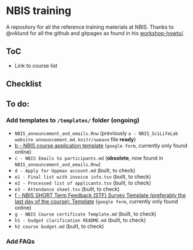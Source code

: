 # NBIS training
A repository for all the reference training materials at NBIS. Thanks to @viklund for all the github and gitpages as found in his [workshop-howto/](https://github.com/NBISweden/workshop-howto/tree/master/labs).

## ToC
- Link to course list

## Checklist

## To do:
### Add templates to `/templates/` folder (ongoing)
- `NBIS_announcement_and_emails.Rnw` (previously `a - NBIS_SciLifeLab website announcement.md`. `knitr/sweave` file **ready**)
- [b - NBIS course application template](https://drive.google.com/open?id=1fgj97lJRxk0_7rCL_AiuMJrXi3aJHEaxWiIVxCQDPyI) (`google form`, currently only found online)
- `c - NBIS Emails to participants.md` (**obsolete**, now found in `NBIS_announcement_and_emails.Rnw`)
- `d - Apply for Uppmax account.md` (built, to check)
- `e1 - Final list with invoice info.tsv` (built, to check)
- `e2 - Processed list of applicants.tsv` (built, to check)
- `e3 - Attendance sheet.tsv` (built, to check)
- [f - NBIS SHORT Term Feedback (STF) Survey Template (preferably the last day of the course): Template](https://drive.google.com/open?id=1KdWT2S0JBuYI5iDdINSpM9ISnqRTxa2r2_QceJVcX0I) (`google form`, currently only found online)
- `g - NBIS Course certificate Template.md` (built, to check)
- `h1 - budget clarification README.md` (built, to check)
- `h2 course budget.md` (built, to check)

### Add FAQs


